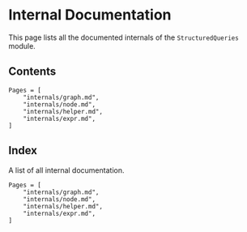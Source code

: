 # Internal Documentation

This page lists all the documented internals of the `StructuredQueries` module.


## Contents

```@contents
Pages = [
    "internals/graph.md",
    "internals/node.md",
    "internals/helper.md",
    "internals/expr.md",
]
```


## Index

A list of all internal documentation.

```@index
Pages = [
    "internals/graph.md",
    "internals/node.md",
    "internals/helper.md",
    "internals/expr.md",
]
```
